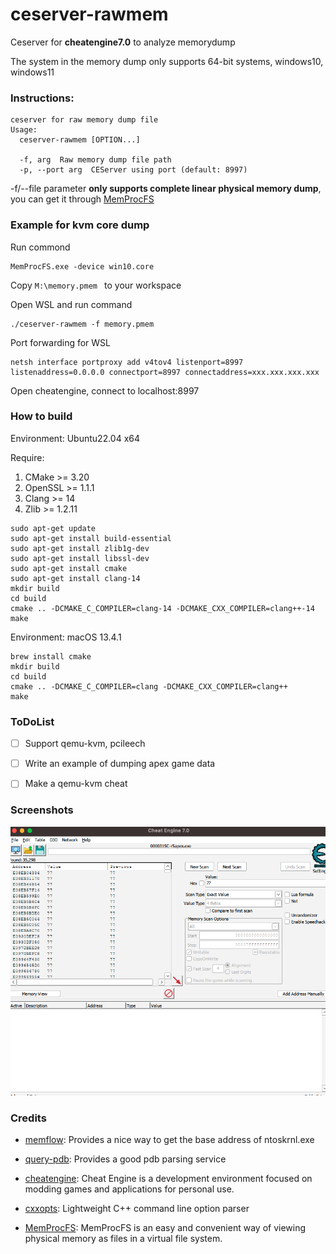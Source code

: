 # ceserver-rawmem 

Ceserver for **cheatengine7.0** to analyze memorydump

The system in the memory dump only supports 64-bit systems, windows10, windows11

### Instructions:

```
ceserver for raw memory dump file
Usage:
  ceserver-rawmem [OPTION...]

  -f, arg  Raw memory dump file path
  -p, --port arg  CEServer using port (default: 8997)
```

-f/--file parameter **only supports complete linear physical memory dump**, you can get it through [MemProcFS](https://github.com/ufrisk/MemProcFS)



### Example for kvm core dump

Run commond

``` 
MemProcFS.exe -device win10.core
```

Copy `M:\memory.pmem ` to your workspace

Open WSL and run command 

```
./ceserver-rawmem -f memory.pmem
```

Port forwarding for WSL

```
netsh interface portproxy add v4tov4 listenport=8997 listenaddress=0.0.0.0 connectport=8997 connectaddress=xxx.xxx.xxx.xxx
```

Open cheatengine, connect to localhost:8997



### How to build

Environment: Ubuntu22.04 x64

Require:

1. CMake >= 3.20
2. OpenSSL >= 1.1.1
3. Clang >= 14
4. Zlib >= 1.2.11

```
sudo apt-get update
sudo apt-get install build-essential
sudo apt-get install zlib1g-dev
sudo apt-get install libssl-dev
sudo apt-get install cmake
sudo apt-get install clang-14
mkdir build
cd build
cmake .. -DCMAKE_C_COMPILER=clang-14 -DCMAKE_CXX_COMPILER=clang++-14
make
```

Environment: macOS 13.4.1

```
brew install cmake
mkdir build
cd build
cmake .. -DCMAKE_C_COMPILER=clang -DCMAKE_CXX_COMPILER=clang++
make
```



### ToDoList

- [ ] Support qemu-kvm, pcileech

- [ ] Write an example of dumping apex game data

- [ ] Make a qemu-kvm cheat



### Screenshots

![image-1](./screenshots/image-1.png)



### Credits

- [memflow](https://github.com/memflow/memflow): Provides a nice way to get the base address of ntoskrnl.exe

- [query-pdb](https://github.com/zouxianyu/query-pdb): Provides a good pdb parsing service

- [cheatengine](https://github.com/cheat-engine/cheat-engine): Cheat Engine is a development environment focused on modding games and applications for personal use.
- [cxxopts](https://github.com/jarro2783/cxxopts): Lightweight C++ command line option parser
- [MemProcFS](https://github.com/ufrisk/MemProcFS): MemProcFS is an easy and convenient way of viewing physical memory as files in a virtual file system.

